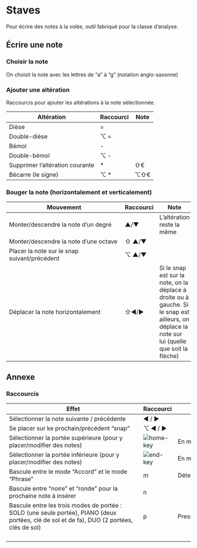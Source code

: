 # Staves

Pour écrire des notes à la volée, outil fabriqué pour la classe d’analyse.

## Écrire une note

### Choisir la note

On choisit la note avec les lettres de “a” à “g” (notation anglo-saxonne)

### Ajouter une altération

Raccourcis pour ajouter les altérations à la note sélectionnée.

| Altération                      | Raccourci | Note |
| ------------------------------- | --------- | ---- |
| Dièse                           | =         |      |
| Double-dièse                    | ⌥ =       |      |
| Bémol                           | -         |      |
| Double-bémol                    | ⌥ -       |      |
| Supprimer l’altération courante | *         | ⇧€   |
| Bécarre (le signe)              | ⌥ *       | ⌥⇧€  |





### Bouger la note (horizontalement et verticalement)

| <span style="display:inline-block;min-width:300px;">Mouvement</span> | Raccourci | Note                                                         |
| ------------------------------------------------------------ | --------- | ------------------------------------------------------------ |
| Monter/descendre la note d’un degré                          | ▲/▼       | L’altération reste la même                                   |
| Monter/descendre la note d’une octave                        | ⇧ ▲/▼     |                                                              |
| Placer la note sur le snap suivant/précédent                 | ⌥ ▲/▼     |                                                              |
| Déplacer la note horizontalement                             | ⇧◀︎/►      | Si le snap est sur la note, on la déplace à droite ou à gauche. Si le snap est ailleurs, on déplace la note sur lui (quelle que soit la flèche) |



## Annexe

### Raccourcis

| <span style="display:inline-block;min-width:350px;">Effet</span> | Raccourci                                                    | <span style="display:inline-block;white-space:nowrap;min-width:250px;">Notes</span> |
| ------------------------------------------------------------ | ------------------------------------------------------------ | ------------------------------------------------------------ |
| Sélectionner la note suivante / précédente                   | ◀︎ / ▶︎                                                        |                                                              |
| Se placer sur ke prochain/précédent “snap”                   | ⌥ ◀︎ / ▶︎                                                      |                                                              |
| Sélectionner la portée supérieure (pour y placer/modifier des notes) | ![home-key](/Users/philippeperret/Programmes/Staves/Manuel/images/home-key.jpg) | En mode DUO ou PIANO                                         |
| Sélectionner la portée inférieure (pour y placer/modifier des notes) | ![end-key](/Users/philippeperret/Programmes/Staves/Manuel/images/end-key.jpg) | En mode DUO ou PIANO                                         |
| Bascule entre le mode “Accord” et le mode “Phrase”           | m                                                            | Détermine le mode d’entrée                                   |
| Bascule entre “noire” et “ronde” pour la prochaine note à insérer | n                                                            |                                                              |
| Bascule entre les trois modes de portée : SOLO (une seule portée), PIANO (deux portées, clé de sol et de fa), DUO (2 portées, clés de sol) | p                                                            | Presser autant de fois que voulu.                            |
|                                                              |                                                              |                                                              |
|                                                              |                                                              |                                                              |
|                                                              |                                                              |                                                              |
|                                                              |                                                              |                                                              |

